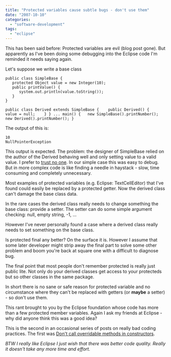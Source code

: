 ```yaml
---
title: "Protected variables cause subtle bugs - don't use them"
date: "2007-10-10"
categories: 
  - "software-development"
tags: 
  - "eclipse"
---
```


This has been said before: Protected variables are evil (blog post gone). But apparently as I've been doing some debugging into the Eclipse code I'm reminded it needs saying again.

Let's suppose we write a base class

```
public class SimpleBase {
   protected Object value = new Integer(10);
   public printValue() {
      system.out.println(value.toString());
   }
}

public class Derived extends SimpleBase {    public Derived() {      value = null;    } } ... main() {   new SimpleBase().printNumber();   new Derived().printNumber(); }
```

<!--more-->

The output of this is:

```
10
NullPointerException
```

This output is expected. The problem: the designer of SimpleBase relied on the author of the Derived behaving well and only setting value to a valid value. I prefer to [trust no one](https://en.wikipedia.org/wiki/Paranoia_%28role-playing_game%29). In our simple case this was easy to debug. But in more complex code is like finding a needle in haystack - slow, time consuming and completely unnecessary.

Most examples of protected variables (e.g. Eclipse: TextCellEditor) that I've found could easily be replaced by a protected getter. Now the derived class can't damage the base class data.

In the rare cases the derived class really needs to change something the base class: provide a setter. The setter can do some simple argument checking: null, empty string, -1, ...

However I've never personally found a case where a derived class really needs to set something on the base class.

Is protected final any better? On the surface it is. However I assume that some later developer might strip away the final part to solve some other problem and boom you're back at square one with a difficult to diagnose bug.

The final point that most people don't remember protected is really just public lite. Not only do your derived classes get access to your protecteds but so other classes in the same package.

In short there is no sane or safe reason for protected variable and no circumstance where they can't be replaced with getters (or **maybe** a setter) - so don't use them.

This rant brought to you by the Eclipse foundation whose code has more than a few protected member variables. Again I ask my friends at Eclipse - why did anyone think this was a good idea?

This is the second in an occasional series of posts on really bad coding practices. The first was [Don't call overridable methods in constructors](/blog/dont-call-overr.html).

_BTW I really like Eclipse I just wish that there was better code quality. Really it doesn't take any more time and effort._
